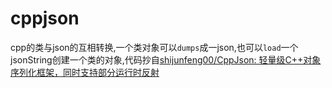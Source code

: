 # cppjson

cpp的类与json的互相转换,一个类对象可以`dumps`成一json,也可以`load`一个jsonString创建一个类的对象,代码抄自[shijunfeng00/CppJson: 轻量级C++对象序列化框架，同时支持部分运行时反射](https://github.com/shijunfeng00/CppJson)

